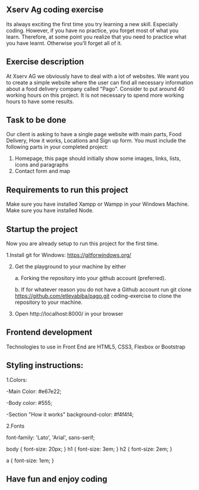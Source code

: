 Xserv Ag coding exercise
------

Its always exciting the first time you try learning a new skill. Especially coding. 
However, if you have no practice, you forget most of what you learn. 
Therefore, at some point you realize that you need to practice what you have learnt. Otherwise you’ll forget all of it.

Exercise description
-------

At Xserv AG we obviously have to deal with a lot of  websites. We want you to create a simple website where the user
can find all necessary information about a food delivery company called "Pago". 
Consider to put around 40 working hours on this project. It is not necessary to spend more working hours to have some results. 

Task to be done
-----
Our client is asking to have a single page website with main parts, Food Delivery, How it works, Locations and Sign up form. 
You must include the following parts in your completed project:
1. Homepage, this page should initially show some images, links, lists, icons and paragraphs
2. Contact form and map


Requirements to run this project
----
Make sure you have installed Xampp or Wampp in your Windows Machine. 
Make sure you have installed Node. 

Startup the project
----
Now you are already setup to run this project for the first time. 

1.Install git for Windows:  https://gitforwindows.org/

2. Get the playground to your machine by either

    a. Forking the repository into your github account (preferred).
    
    b. If for whatever reason you do not have a Github account run git clone https://github.com/etlevabiba/pago.git coding-exercise to clone the repository to your machine.
    
3. Open http://localhost:8000/ in your browser

Frontend development
-------
Technologies to use in Front End are HTML5, CSS3, Flexbox or Bootstrap

Styling instructions: 
-----
1.Colors:

-Main Color: #e67e22;

-Body color: #555;

-Section "How it works" background-color: #f4f4f4;

2.Fonts

font-family: 'Lato', 'Arial', sans-serif;

body {
        font-size: 20px;
}
h1 {
    font-size: 3em;
}
h2 {
    font-size: 2em;
}

a {
    font-size: 1em;
}


Have fun and enjoy coding 
-----
